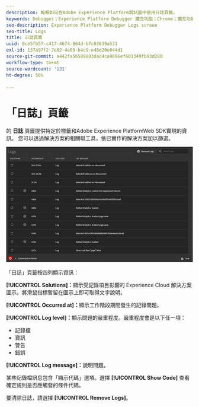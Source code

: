 ```yaml
---
description: 瞭解如何在Adobe Experience Platform調試器中使用日誌頁籤。
keywords: Debugger；Experience Platform Debugger 擴充功能；Chrome；擴充功能；記錄檔
seo-description: Experience Platform Debugger Logs screen
seo-title: Logs
title: 日誌頁籤
uuid: 8ce5fb57-c417-4674-864d-b7c03639a531
exl-id: 137a97f2-7e02-4e09-b4c9-e48e20e044d1
source-git-commit: a442fa56589003dad4ca9896ef601349fb93d280
workflow-type: tm+mt
source-wordcount: '131'
ht-degree: 56%

---
```


# 「日誌」頁籤

的 **日誌** 頁籤提供特定於標籤和Adobe Experience PlatformWeb SDK實現的資訊。 您可以透過解決方案的相關聯工具，依已實作的解決方案加以篩選。

![](assets/logs.jpg)

「日誌」頁籤按四列顯示資訊：

**[!UICONTROL Solutions]：**&#x200B;顯示受記錄項目影響的 Experience Cloud 解決方案圖示。將滑鼠指標暫留在圖示上即可取得文字說明。

**[!UICONTROL Occurred at]：**&#x200B;顯示工作階段期間發生的記錄問題。

**[!UICONTROL Log level]：**&#x200B;顯示問題的嚴重程度。嚴重程度會是以下任一項：

* 記錄檔
* 資訊
* 警告
* 錯誤

**[!UICONTROL Log message]：**&#x200B;說明問題。

某些記錄檔訊息包含「顯示代碼」選項。選擇 **[!UICONTROL Show Code]** 查看確定規則是否應觸發的條件代碼。

要清除日誌，請選擇 **[!UICONTROL Remove Logs]**。
